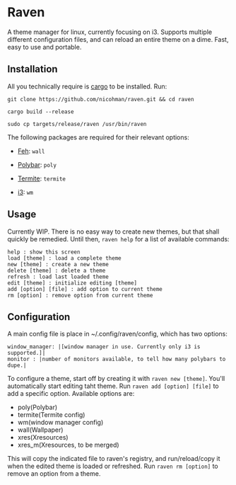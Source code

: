 # Raven
A theme manager for linux, currently focusing on i3. Supports multiple different configuration files, and can reload an entire theme on a dime. Fast, easy to use and portable.

## Installation
All you technically require is [cargo](https://github.com/rust-lang/cargo) to be installed.
Run:

`git clone https://github.com/nicohman/raven.git && cd raven`

`cargo build --release`

`sudo cp targets/release/raven /usr/bin/raven`

The following packages are required for their relevant options:

+ [Feh](https://github.com/derf/feh): `wall`

+ [Polybar](https://github.com/jaagr/polybar): `poly`

+ [Termite](https://github.com/thestinger/termite/): `termite`

+ [i3](https://github.com/i3/i3): `wm`

## Usage
Currently WIP. There is no easy way to create new themes, but that shall quickly be remedied. Until then, `raven help` for a list of available commands:
```Commands:
help : show this screen
load [theme] : load a complete theme
new [theme] : create a new theme
delete [theme] : delete a theme
refresh : load last loaded theme
edit [theme] : initialize editing [theme]
add [option] [file] : add option to current theme
rm [option] : remove option from current theme
```
## Configuration
A main config file is place in ~/.config/raven/config, which has two options:
```
window_manager: |[window manager in use. Currently only i3 is supported.]|
monitor : |number of monitors available, to tell how many polybars to dupe.|
```

To configure a theme, start off by creating it with `raven new [theme]`. You'll automatically start editing taht theme. Run `raven add [option] [file]` to add a specific option. Available options are:

+ poly(Polybar)
+ termite(Termite config)
+ wm(window manager config)
+ wall(Wallpaper)
+ xres(Xresources)
+ xres\_m(Xresources, to be merged)

This will copy the indicated file to raven's registry, and run/reload/copy it when the edited theme is loaded or refreshed. Run `raven rm [option]` to remove an option from a theme.

